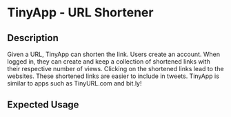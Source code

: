 # TinyApp - URL Shortener

## Description

Given a URL, TinyApp can shorten the link. Users create an account. When logged in, they can create and keep a collection of shortened links with their respective number of views. Clicking on the shortened links lead to the websites. These shortened links are easier to include in tweets. TinyApp is similar to apps such as TinyURL.com and bit.ly!   

## Expected Usage
